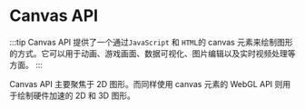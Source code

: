 # Canvas API

:::tip
Canvas API 提供了一个通过`JavaScript` 和 `HTML`的 canvas 元素来绘制图形的方式。它可以用于动画、游戏画面、数据可视化、图片编辑以及实时视频处理等方面。
:::

Canvas API 主要聚焦于 2D 图形。而同样使用 canvas 元素的 WebGL API 则用于绘制硬件加速的 2D 和 3D 图形。
